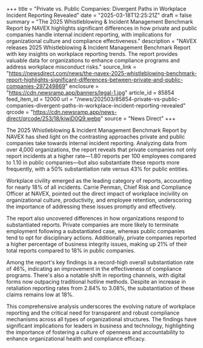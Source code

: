 +++
title = "Private vs. Public Companies: Divergent Paths in Workplace Incident Reporting Revealed"
date = "2025-03-18T12:25:21Z"
draft = false
summary = "The 2025 Whistleblowing & Incident Management Benchmark Report by NAVEX highlights significant differences in how private and public companies handle internal incident reporting, with implications for organizational culture and compliance effectiveness."
description = "NAVEX releases 2025 Whistleblowing & Incident Management Benchmark Report with key insights on workplace reporting trends. The report provides valuable data for organizations to enhance compliance programs and address workplace misconduct risks."
source_link = "https://newsdirect.com/news/the-navex-2025-whistleblowing-benchmark-report-highlights-significant-differences-between-private-and-public-companies-297249869"
enclosure = "https://cdn.newsramp.app/banners/legal-1.jpg"
article_id = 85854
feed_item_id = 12000
url = "/news/202503/85854-private-vs-public-companies-divergent-paths-in-workplace-incident-reporting-revealed"
qrcode = "https://cdn.newsramp.app/news-direct/qrcode/253/18/kiwiD0Q9.webp"
source = "News Direct"
+++

<p>The 2025 Whistleblowing & Incident Management Benchmark Report by NAVEX has shed light on the contrasting approaches private and public companies take towards internal incident reporting. Analyzing data from over 4,000 organizations, the report reveals that private companies not only report incidents at a higher rate—1.80 reports per 100 employees compared to 1.10 in public companies—but also substantiate these reports more frequently, with a 50% substantiation rate versus 43% for public entities.</p><p>Workplace civility emerged as the leading category of reports, accounting for nearly 18% of all incidents. Carrie Penman, Chief Risk and Compliance Officer at NAVEX, pointed out the direct impact of workplace incivility on organizational culture, productivity, and employee retention, underscoring the importance of addressing these issues promptly and effectively.</p><p>The report also uncovered differences in how organizations respond to substantiated reports. Private companies are more likely to terminate employment following a substantiated case, whereas public companies tend to opt for disciplinary actions. Additionally, private companies reported a higher percentage of business integrity issues, making up 21% of their total reports compared to 18% in public companies.</p><p>Among the report's key findings is a record-high overall substantiation rate of 46%, indicating an improvement in the effectiveness of compliance programs. There's also a notable shift in reporting channels, with digital forms now outpacing traditional hotline methods. Despite an increase in retaliation reporting rates from 2.84% to 3.08%, the substantiation of these claims remains low at 18%.</p><p>This comprehensive analysis underscores the evolving nature of workplace reporting and the critical need for transparent and robust compliance mechanisms across all types of organizational structures. The findings have significant implications for leaders in business and technology, highlighting the importance of fostering a culture of openness and accountability to enhance organizational health and compliance efficacy.</p>